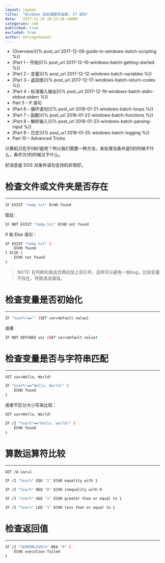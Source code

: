 ```yaml
---
layout: cayman
title:  "Windows 批处理脚本指南: If 语句"
date:   2017-12-20 19:23:16 +0800
categories: cmd
published: true
excluded: true
author: ettingshausen
---   
```


>
+ [Overview]({% post_url 2017-12-09-guide-to-windows-batch-scripting %})
+ [Part 1 – 开始]({% post_url 2017-12-10-windows-batch-getting-started %})
+ [Part 2 – 变量]({% post_url 2017-12-12-windows-batch-variables %})
+ [Part 3 – 返回值]({% post_url 2017-12-17-windows-batch-return-codes %})
+ [Part 4 – 标准输入输出]({% post_url 2017-12-19-windows-batch-stdin-stdout-stderr %})
+ Part 5 – If 语句
+ [Part 6 – 循环语句]({% post_url 2018-01-21-windows-batch-loops %})
+ [Part 7 – 函数]({% post_url 2018-01-22-windows-batch-functions %})
+ [Part 8 – 解析输入]({% post_url 2018-01-23-windows-batch-parsing-input %})
+ [Part 9 – 日志]({% post_url 2018-01-25-windows-batch-logging %})
+ Part 10 – Advanced Tricks




计算机只在乎0和1是吧？所以我们需要一种方法，来处理当条件是0的时候干什么，条件为1的时候又干什么。

好消息是 DOS 对条件语句支持的非常好。

# 检查文件或文件夹是否存在
---

```bash
IF EXIST "temp.txt" ECHO found
```

取反: 

```bash
IF NOT EXIST "temp.txt" ECHO not found
```

If 和 Else 语句：

```bash
IF EXIST "temp.txt" (
    ECHO found
) ELSE (
    ECHO not found
)
```

>NOTE: 在判断的表达式两边加上双引号，这样可以避免一些bug，比如变量不存在，导致语法错误。

# 检查变量是否初始化
----

```bash
IF "%var%"=="" (SET var=default value)
```

或者

```bash
IF NOT DEFINED var (SET var=default value)
```

# 检查变量是否与字符串匹配

----

```bash
SET var=Hello, World!

IF "%var%"=="Hello, World!" (
    ECHO found
)
```

或者不区分大小写来比较：

```bash
SET var=Hello, World!

IF /I "%var%"=="hello, world!" (
    ECHO found
)
```

# 算数运算符比较
----

```bash
SET /A var=1

IF /I "%var%" EQU "1" ECHO equality with 1

IF /I "%var%" NEQ "0" ECHO inequality with 0

IF /I "%var%" GEQ "1" ECHO greater than or equal to 1

IF /I "%var%" LEQ "1" ECHO less than or equal to 1
```

# 检查返回值

----

```bash
IF /I "%ERRORLEVEL%" NEQ "0" (
    ECHO execution failed
)
```